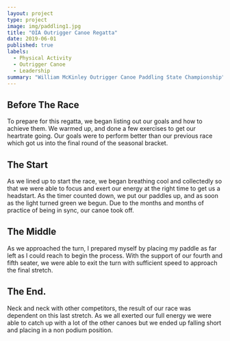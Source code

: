 ```yaml
---
layout: project
type: project
image: img/paddling1.jpg
title: "OIA Outrigger Canoe Regatta"
date: 2019-06-01
published: true
labels:
  - Physical Activity
  - Outrigger Canoe
  - Leadership
summary: "William McKinley Outrigger Canoe Paddling State Championship"
---
```


## Before The Race

To prepare for this regatta, we began listing out our goals and how to achieve them. We warmed up, and done a few exercises to get our heartrate going. Our goals were to perform better than our previous race which got us into the final round of the seasonal bracket.

## The Start

As we lined up to start the race, we began breathing cool and collectedly so that we were able to focus and exert our energy at the right time to get us a headstart. As the timer counted down, we put our paddles up, and as soon as the light turned green we begun. Due to the months and months of practice of being in sync, our canoe took off.

## The Middle

As we approached the turn, I prepared myself by placing my paddle as far left as I could reach to begin the process. With the support of our fourth and fifth seater, we were able to exit the turn with sufficient speed to approach the final stretch.

## The End.

Neck and neck with other competitors, the result of our race was dependent on this last stretch. As we all exerted our full energy we were able to catch up with a lot of the other canoes but we ended up falling short and placing in a non podium position.

